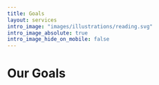 ```yaml
---
title: Goals
layout: services
intro_image: "images/illustrations/reading.svg"
intro_image_absolute: true
intro_image_hide_on_mobile: false
---
```


# Our Goals

